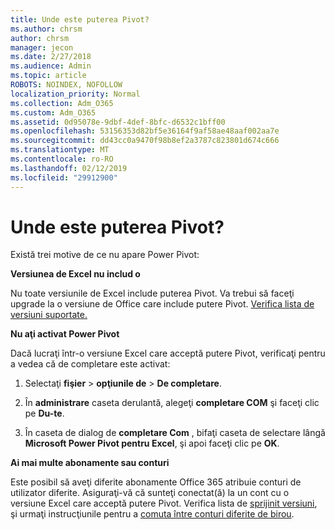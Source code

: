 ```yaml
---
title: Unde este puterea Pivot?
ms.author: chrsm
author: chrsm
manager: jecon
ms.date: 2/27/2018
ms.audience: Admin
ms.topic: article
ROBOTS: NOINDEX, NOFOLLOW
localization_priority: Normal
ms.collection: Adm_O365
ms.custom: Adm_O365
ms.assetid: 0d95078e-9dbf-4def-8bfc-d6532c1bff00
ms.openlocfilehash: 53156353d82bf5e36164f9af58ae48aaf002aa7e
ms.sourcegitcommit: dd43cc0a9470f98b8ef2a3787c823801d674c666
ms.translationtype: MT
ms.contentlocale: ro-RO
ms.lasthandoff: 02/12/2019
ms.locfileid: "29912900"
---
```

# <a name="where-is-power-pivot"></a>Unde este puterea Pivot?

Există trei motive de ce nu apare Power Pivot:
  
 **Versiunea de Excel nu includ o**
  
Nu toate versiunile de Excel include puterea Pivot. Va trebui să faceţi upgrade la o versiune de Office care include putere Pivot. [Verifica lista de versiuni suportate.](https://support.office.com/article/aa64e217-4b6e-410b-8337-20b87e1c2a4b.aspx)
  
 **Nu aţi activat Power Pivot**
  
Dacă lucraţi într-o versiune Excel care acceptă putere Pivot, verificaţi pentru a vedea că de completare este activat:
  
1. Selectaţi **fişier** \> **opţiunile de** \> **De completare**.
    
2. În **administrare** caseta derulantă, alegeţi **completare COM** şi faceţi clic pe **Du-te**.
    
3. În caseta de dialog de **completare Com** , bifaţi caseta de selectare lângă **Microsoft Power Pivot pentru Excel**, şi apoi faceţi clic pe **OK**. 
    
 **Ai mai multe abonamente sau conturi**
  
Este posibil să aveţi diferite abonamente Office 365 atribuie conturi de utilizator diferite. Asiguraţi-vă că sunteţi conectat(ă) la un cont cu o versiune Excel care acceptă putere Pivot. Verifica lista de [sprijinit versiuni](https://support.office.com/article/aa64e217-4b6e-410b-8337-20b87e1c2a4b.aspx), şi urmaţi instrucţiunile pentru a [comuta între conturi diferite de birou](https://support.office.com/article/b9582171-fd1f-4284-9846-bdd72bb28426.aspx#BKMK_WebSwitchAccounts).
  

